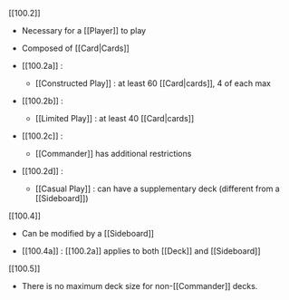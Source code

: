 [[100.2]]
- Necessary for a [[Player]] to play
- Composed of [[Card|Cards]]

- [[100.2a]] :
	- [[Constructed Play]] : at least 60 [[Card|cards]], 4 of each max
- [[100.2b]] :
	- [[Limited Play]] : at least 40 [[Card|cards]]
- [[100.2c]] :
	- [[Commander]] has additional restrictions
- [[100.2d]] :
	- [[Casual Play]] : can have a supplementary deck (different from a [[Sideboard]])

[[100.4]]
- Can be modified by a [[Sideboard]]

- [[100.4a]] : [[100.2a]] applies to both [[Deck]] and [[Sideboard]]

[[100.5]]
- There is no maximum deck size for non-[[Commander]] decks.